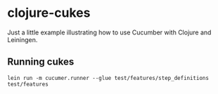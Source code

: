 # clojure-cukes

Just a little example illustrating how to use Cucumber with Clojure and Leiningen.
 
## Running cukes

```
lein run -m cucumer.runner --glue test/features/step_definitions test/features
```
